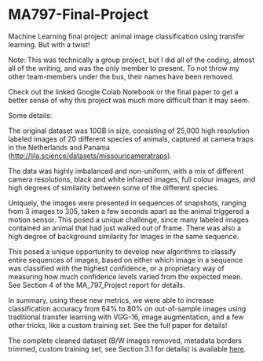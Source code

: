 # MA797-Final-Project
Machine Learning final project: animal image classification using transfer learning. But with a twist!

Note: This was technically a group project, but I did all of the coding, almost all of the writing, and was the only member to present. To not throw my other team-members under the bus, their names have been removed.

Check out the linked Google Colab Notebook or the final paper to get a better sense of why this project was much more difficult than it may seem.

Some details: 

The original dataset was 10GB in size, consisting of 25,000 high resolution labeled images of 20 different species of animals, captured at camera traps in the Netherlands and Panama (http://lila.science/datasets/missouricameratraps).

The data was highly imbalanced and non-uniform, with a mix of different camera resolutions, black and white infrared images, full colour images, and high degrees of similarity between some of the different species.

Uniquely, the images were presented in sequences of snapshots, ranging from 3 images to 305, taken a few seconds apart as the animal triggered a motion sensor. This posed a unique challenge, since many labeled images contained an animal that had just walked out of frame. There was also a high degree of background similarity for images in the same sequence.

This posed a unique opportunity to develop new algorithms to classify entire sequences of images, based on either which image in a sequence was classified with the highest confidence, or a proprietary way of measuring how much confidence levels varied from the expected mean. See Section 4 of the MA_797_Project report for details.

In summary, using these new metrics, we were able to increase classification accuracy from 64% to 80% on out-of-sample images using traditional transfer learning with VGG-16, image augmentation, and a few other tricks, like a custom training set. See the full paper for details!

The complete cleaned dataset (B/W images removed, metadata borders trimmed, custom training set, see Section 3.1 for details) is available [here](https://drive.google.com/file/d/1SqYQQZBN3QGsR3i0Zmk0MyVrrKy-JnzF/view?usp=sharing).

